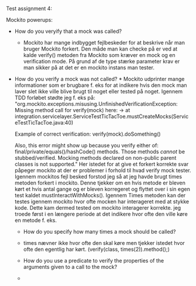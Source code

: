 Test assignment 4:

Mockito powerups: 
   * How do you veryify that a mock was called? 
     * Mockito har mange indbygget fejlbeskeder for at beskrive når man bruger Mockito forkert. Den måde
     man kan checke på er ved at kalde verify() metoden fra Mockito som kræver en mock og en verification
     mode. På grund af de type stærke parameter krav er man sikker på at det er en mockito instans man 
     tester.
     
   * How do you verify a mock was not called?
    * Mockito udprinter mange informationer som er brugbare f. eks for at indikere hvis den mock man laver
    slet ikke ville blive brugt til noget eller tested på noget. Igennem TDD forløbet stødte jeg f. eks på:
    "org.mockito.exceptions.misusing.UnfinishedVerificationException: 
     Missing method call for verify(mock) here:
     -> at integration.servicelayer.ServiceTestTicTacToe.mustCreateMocks(ServiceTestTicTacToe.java:40)
     
     Example of correct verification:
         verify(mock).doSomething()
     
     Also, this error might show up because you verify either of: final/private/equals()/hashCode() methods.
     Those methods *cannot* be stubbed/verified.
     Mocking methods declared on non-public parent classes is not supported."
     Her istedet for at give et forkert korrekte svar påpeger mockito at der er problemer i forhold til
     hvad verify mock tester. Igennem mockitos fejl besked forstod jeg så at jeg havde brugt times metoden
     forkert i mockito. Denne tjekker om en hvis metode er bleven kørt et hvis antal gange og er bleven
     korregeret og flyttet over i sin egen test kaldet mustInteractWithMocks(). Igennem Times metoden kan 
     der testes igennem mockito hvor ofte mocken har interageret med at stykke kode. Dette kam dermed
     tested om mockito interagerer korrekte. jeg troede først i en længere periode at det indikere hvor 
     ofte den ville køre en metode f. eks. 
     
     * How do you specify how many times a mock should be called?
      * times nævner ikke hvor ofte den skal køre men tjekker istedet hvor ofte den egentlig har kørt. (verify(class, times(2)).method();)

     * How do you use a predicate to verify the properties of the arguments given to a call to the mock?
      * 
      
      
     